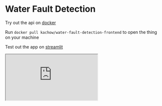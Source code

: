 # Water Fault Detection 
Try out the api on <a href="https://hub.docker.com/r/kachow/water-fault-detection-backend">docker</a>

  Run `docker pull kachow/water-fault-detection-frontend` to open the thing on your machine
  
Test out the app on <a href="https://water-fault-detection.streamlit.app/">streamlit<a>
<iframe src="https://docs.google.com/document/d/e/2PACX-1vRWfk6B-B09IMwiu-bhTbU5ZTeCjGNjE58cnv1gnZYJxkvdCq773iYNRivDuSxFSR9XRilh8Teqs9KE/pub?embedded=true"></iframe>
